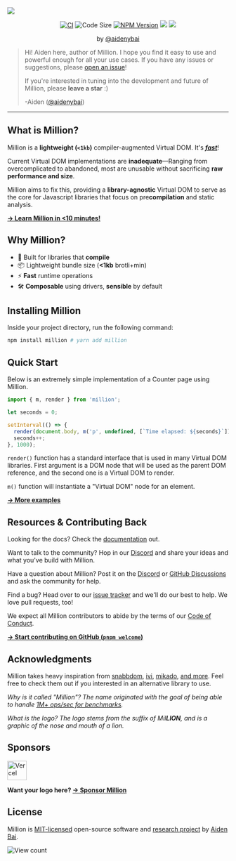 <a href="https://million.js.org">
  <img src="https://raw.githubusercontent.com/aidenybai/million/main/.github/assets/banner.svg" />
</a>

<p align="center">
  <a href="https://github.com/aidenybai/million/actions/workflows/ci.yml" target="_blank"><img src="https://img.shields.io/github/workflow/status/aidenybai/million/CI?style=flat&colorA=000000&colorB=000000" alt="CI" /></a>
  <img src="https://badgen.net/badgesize/brotli/https/unpkg.com/million/dist/code-size-measurement.js?color=000000&labelColor=00000&label=bundle%20size" alt="Code Size" />
  <a href="https://www.npmjs.com/package/million" target="_blank"><img src="https://img.shields.io/npm/v/million?style=flat&colorA=000000&colorB=000000" alt="NPM Version" /></a>
  <a href="https://coveralls.io/github/aidenybai/million" target="_blank"><img src="https://img.shields.io/coveralls/github/aidenybai/million?style=flat&colorA=000000&colorB=000000" /></a>
  <a href="https://discord.gg/X9yFbcV2rF" target="_blank"><img src="https://img.shields.io/discord/938129049539186758?style=flat&colorA=000000&colorB=000000&label=discord&logo=discord&logoColor=ffffff" /></a>
</p>

<p align="center">
by <a href="https://github.com/aidenybai">@aidenybai</a>
</p>

> Hi! Aiden here, author of Million. I hope you find it easy to use and powerful enough for all your use cases. If you have any issues or suggestions, please [open an issue](https://github.com/aidenybai/million/issues)!
>
> If you're interested in tuning into the development and future of Million, please **leave a star** :)
>
> -Aiden ([@aidenybai](https://github.com/aidenybai))

---

## What is Million?

Million is a **lightweight (`<1kb`)** compiler-augmented Virtual DOM. It's [**_fast_**](https://million.js.org/benchmarks)!

Current Virtual DOM implementations are **inadequate**—Ranging from overcomplicated to abandoned, most are unusable without sacrificing **raw performance and size**.

Million aims to fix this, providing a **library-agnostic** Virtual DOM to serve as the core for Javascript libraries that focus on pre**compilation** and static analysis.

[**→ Learn Million in <10 minutes!**](https://million.js.org/docs/start-here)

## Why Million?

- 🦁 Built for libraries that **compile**
- 📦 Lightweight bundle size (**<1kb** brotli+min)
- ⚡ **Fast** runtime operations
- 🛠️ **Composable** using drivers, **sensible** by default

## Installing Million

Inside your project directory, run the following command:

```sh
npm install million # yarn add million
```

## Quick Start

Below is an extremely simple implementation of a Counter page using Million.

```js
import { m, render } from 'million';

let seconds = 0;

setInterval(() => {
  render(document.body, m('p', undefined, [`Time elapsed: ${seconds}`]));
  seconds++;
}, 1000);
```

`render()` function has a standard interface that is used in many Virtual DOM libraries. First argument is a DOM node that will be used as the parent DOM reference, and the second one is a Virtual DOM to render.

`m()` function will instantiate a "Virtual DOM" node for an element.

[**→ More examples**](https://million.js.org/docs/quick-start)

## Resources & Contributing Back

Looking for the docs? Check the [documentation](https://million.js.org) out.

Want to talk to the community? Hop in our [Discord](https://discord.gg/X9yFbcV2rF) and share your ideas and what you've build with Million.

Have a question about Million? Post it on the [Discord](https://discord.gg/X9yFbcV2rF) or [GitHub Discussions](https://github.com/aidenybai/million/discussions) and ask the community for help.

Find a bug? Head over to our [issue tracker](https://github.com/aidenybai/million/issues) and we'll do our best to help. We love pull requests, too!

We expect all Million contributors to abide by the terms of our [Code of Conduct](https://github.com/aidenybai/million/blob/main/.github/CODE_OF_CONDUCT.md).

[**→ Start contributing on GitHub (`pnpm welcome`)**](https://github.com/aidenybai/million/blob/main/.github/CONTRIBUTING.md)

## Acknowledgments

Million takes heavy inspiration from [snabbdom](https://github.com/snabbdom/snabbdom), [ivi](https://github.com/localvoid/ivi), [mikado](https://github.com/nextapps-de/mikado), [and more](https://krausest.github.io/js-framework-benchmark/2021/table_chrome_96.0.4664.45.html). Feel free to check them out if you interested in an alternative library to use.

_Why is it called "Million"? The name originated with the goal of being able to handle [1M+ ops/sec for benchmarks](https://github.com/aidenybai/million/tree/main/benchmarks#readme)._

_What is the logo? The logo stems from the suffix of Mil**LION**, and is a graphic of the nose and mouth of a lion._

## Sponsors

<a href="https://vercel.com/?utm_source=millionjs&utm_campaign=oss" target="_blank"><img height="44" src="https://raw.githubusercontent.com/aidenybai/million/main/.github/assets/vercel-logo.svg" alt="Vercel"></a>

**Want your logo here? [→ Sponsor Million](https://github.com/sponsors/aidenybai)**

## License

Million is [MIT-licensed](LICENSE) open-source software and [research project](https://github.com/aidenybai/million/blob/main/.github/RESEARCH.md) by [Aiden Bai](https://github.com/aidenybai).

![View count](https://hits.link/hits?url=https://github.com/aidenybai/million&bgRight=000&bgLeft=000)
